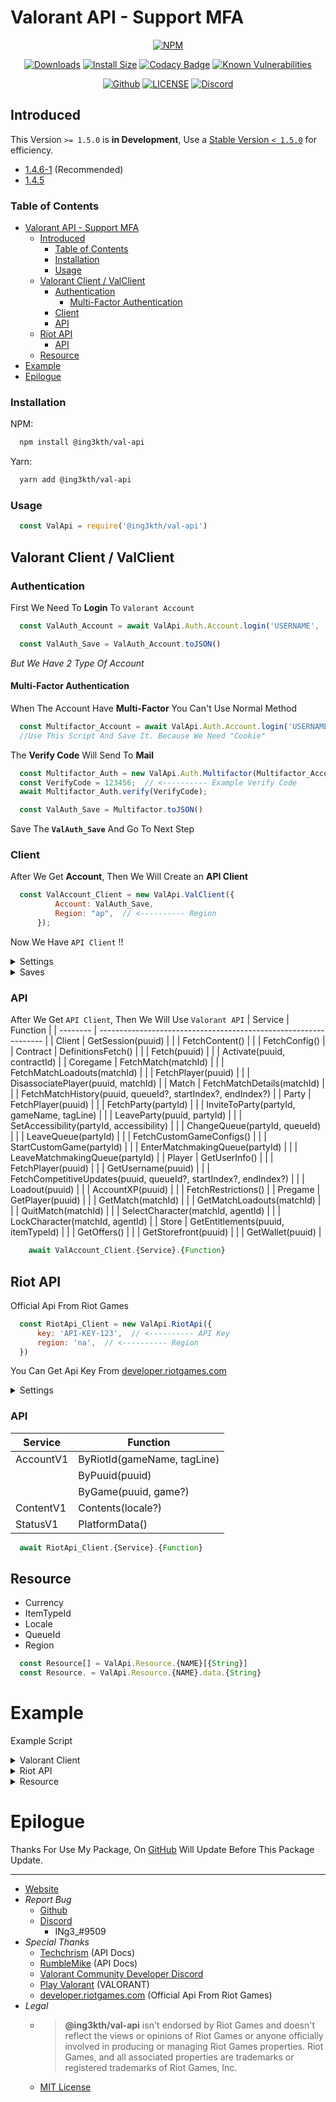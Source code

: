 # Valorant API - Support MFA

<!-- Main -->
<div align="center">

   <a href="https://www.npmjs.com/package/@ing3kth/val-api"><img src="https://nodei.co/npm/@ing3kth/val-api.png" alt="NPM"/></a>

   <a href="https://www.npmjs.com/package/@ing3kth/val-api"><img src="https://badgen.net/npm/dt/@ing3kth/val-api?icon=npm" alt="Downloads"/></a>
   <a href="https://packagephobia.com/result?p=@ing3kth/val-api"><img src="https://packagephobia.com/badge?p=@ing3kth/val-api" alt="Install Size"/></a>
   <a href="https://www.codacy.com/gh/KTNG-3/val-api/dashboard?utm_source=github.com&amp;utm_medium=referral&amp;utm_content=KTNG-3/val-api&amp;utm_campaign=Badge_Grade"><img src="https://app.codacy.com/project/badge/Grade/b3bd20059ade46e78a605bf6a0b1f1e1" alt="Codacy Badge"/></a>
   <a href="https://snyk.io/test/npm/@ing3kth/val-api"><img src="https://snyk.io/test/npm/@ing3kth/val-api/badge.svg" alt="Known Vulnerabilities"/></a>

   <a href="https://github.com/KTNG-3/val-api"><img src="https://badgen.net/badge/icon/github?icon=github&label" alt="Github"/></a>
   <a href="https://github.com/KTNG-3/val-api/blob/main/LICENSE"><img src="https://badgen.net/badge/license/MIT/blue" alt="LICENSE"/></a>
   <a href="https://discord.gg/pbyWbUYjyt"><img src="https://badgen.net/badge/icon/discord?icon=discord&label" alt="Discord"/></a>

</div>

## Introduced

This Version `>= 1.5.0` is **in Development**, Use a [Stable Version `< 1.5.0`](https://www.npmjs.com/package/@ing3kth/val-api/v/1.4.6-1) for efficiency.

- [1.4.6-1](https://www.npmjs.com/package/@ing3kth/val-api/v/1.4.6-1) (Recommended)
- [1.4.5](https://www.npmjs.com/package/@ing3kth/val-api/v/1.4.5)

### Table of Contents

- [Valorant API - Support MFA](#valorant-api---support-mfa)
  - [Introduced](#introduced)
    - [Table of Contents](#table-of-contents)
    - [Installation](#installation)
    - [Usage](#usage)
  - [Valorant Client / ValClient](#valorant-client--valclient)
    - [Authentication](#authentication)
      - [Multi-Factor Authentication](#multi-factor-authentication)
    - [Client](#client)
    - [API](#api)
  - [Riot API](#riot-api)
    - [API](#api-1)
  - [Resource](#resource)
- [Example](#example)
- [Epilogue](#epilogue)

### Installation

NPM:

```bash
  npm install @ing3kth/val-api
```

Yarn:

```bash
  yarn add @ing3kth/val-api
```

### Usage

```javascript
  const ValApi = require('@ing3kth/val-api')
```

## Valorant Client / ValClient

### Authentication

First We Need To **Login** To `Valorant Account`

```javascript
  const ValAuth_Account = await ValApi.Auth.Account.login('USERNAME', 'PASSWORD');

  const ValAuth_Save = ValAuth_Account.toJSON()
```

*But We Have 2 Type Of Account*

#### Multi-Factor Authentication

When The Account Have **Multi-Factor** You Can't Use Normal Method

```javascript
  const Multifactor_Account = await ValApi.Auth.Account.login('USERNAME', 'PASSWORD');
  //Use This Script And Save It. Because We Need "Cookie"
```

The **Verify Code** Will Send To **Mail**

```javascript
  const Multifactor_Auth = new ValApi.Auth.Multifactor(Multifactor_Account);
  const VerifyCode = 123456;  // <---------- Example Verify Code
  await Multifactor_Auth.verify(VerifyCode);

  const ValAuth_Save = Multifactor.toJSON()
```

Save The **`ValAuth_Save`** And Go To Next Step

### Client

After We Get **Account**, Then We Will Create an **API Client**

```javascript
  const ValAccount_Client = new ValApi.ValClient({
          Account: ValAuth_Save,
          Region: "ap",  // <---------- Region
      });
```

Now We Have `API Client` !!

<!-- Settings -->
<details><summary>Settings</summary>

>| Setting | Function |
>| - | - |
>| Region | setRegion(region) |
>| Client Platfrom | setClientPlatfrom_fromJSON(clientPlatfrom) |
>|  | setClientPlatfrom_from64(clientPlatfrom) |
>| Client Version | setClientVersion(clientVersion) |
>
>```javascript
>    ValAccount_Client.{Function}
>```

</details>

<!-- Saves -->
<details><summary>Saves</summary>

>#### Account  --->  Save
>```javascript
>    const Save_ValAccount = ValAccount_Client.toJSON();
>```
>#### Save  --->  Account
>```javascript
>    const ValAccount_Client = ValApi.ValClient.fromJSON(Save_ValAccount);
>```

</details>

### API

After We Get `API Client`, Then We Will Use `Valorant API`
| Service  | Function                                                         |
| -------- | ---------------------------------------------------------------- |
| Client   | GetSession(puuid)                                                |
|          | FetchContent()                                                   |
|          | FetchConfig()                                                    |
| Contract | DefinitionsFetch()                                               |
|          | Fetch(puuid)                                                     |
|          | Activate(puuid, contractId)                                      |
| Coregame | FetchMatch(matchId)                                              |
|          | FetchMatchLoadouts(matchId)                                      |
|          | FetchPlayer(puuid)                                               |
|          | DisassociatePlayer(puuid, matchId)                               |
| Match    | FetchMatchDetails(matchId)                                       |
|          | FetchMatchHistory(puuid, queueId?, startIndex?, endIndex?)       |
| Party    | FetchPlayer(puuid)                                               |
|          | FetchParty(partyId)                                              |
|          | InviteToParty(partyId, gameName, tagLine)                        |
|          | LeaveParty(puuid, partyId)                                       |
|          | SetAccessibility(partyId, accessibility)                         |
|          | ChangeQueue(partyId, queueId)                                    |
|          | LeaveQueue(partyId)                                              |
|          | FetchCustomGameConfigs()                                         |
|          | StartCustomGame(partyId)                                         |
|          | EnterMatchmakingQueue(partyId)                                   |
|          | LeaveMatchmakingQueue(partyId)                                   |
| Player   | GetUserInfo()                                                    |
|          | FetchPlayer(puuid)                                               |
|          | GetUsername(puuid)                                               |
|          | FetchCompetitiveUpdates(puuid, queueId?, startIndex?, endIndex?) |
|          | Loadout(puuid)                                                   |
|          | AccountXP(puuid)                                                 |
|          | FetchRestrictions()                                              |
| Pregame  | GetPlayer(puuid)                                                 |
|          | GetMatch(matchId)                                                |
|          | GetMatchLoadouts(matchId)                                        |
|          | QuitMatch(matchId)                                               |
|          | SelectCharacter(matchId, agentId)                                |
|          | LockCharacter(matchId, agentId)                                  |
| Store    | GetEntitlements(puuid, itemTypeId)                               |
|          | GetOffers()                                                      |
|          | GetStorefront(puuid)                                             |
|          | GetWallet(puuid)                                                 |

```javascript
    await ValAccount_Client.{Service}.{Function}
```

## Riot API

Official Api From Riot Games

```javascript
  const RiotApi_Client = new ValApi.RiotApi({
      key: 'API-KEY-123',  // <---------- API Key
      region: 'na',  // <---------- Region
  })
```

You Can Get Api Key From [developer.riotgames.com](https://developer.riotgames.com/)

<!-- Settings -->
<details><summary>Settings</summary>

>| Setting | Function |
>| - | - |
>| Region | setRegion(region) |
>| API Key | setApiKey(key) |
>
>```javascript
>    RiotApi_Client.{Function}
>```

</details>

### API

| Service   | Function                    |
| --------- | --------------------------- |
| AccountV1 | ByRiotId(gameName, tagLine) |
|           | ByPuuid(puuid)              |
|           | ByGame(puuid, game?)        |
| ContentV1 | Contents(locale?)           |
| StatusV1  | PlatformData()              |

```javascript
  await RiotApi_Client.{Service}.{Function}
```

## Resource

- Currency
- ItemTypeId
- Locale
- QueueId
- Region

```javascript
  const Resource[] = ValApi.Resource.{NAME}[{String}]
  const Resource. = ValApi.Resource.{NAME}.data.{String}
```

# Example

Example Script

<!-- Valorant Client -->
<details><summary>Valorant Client</summary>

><!-- Authentication -->
><details><summary>Authentication</summary>
>
>>#### Auth
>>
>>```javascript
>>    const ValAuth_Account = new ValApi.Auth.Account();
>>
>>    const ValAuth_Auth = await ValAuth_Account.login("USERNAME", "PASSWORD")
>>    const ValAuth_Save = ValAuth_Account.toJSON();
>>
>>    if(ValAuth_Save.multifactor) {
>>        //multifactor
>>        const Multifactor_Account = ValAuth_Save;
>>    }
>>```
>>
>>#### Multi-Factor
>>
>>```javascript
>>    const Multifactor_Auth = new ValApi.Auth.Multifactor(Multifactor_Account);
>>    const VerifyCode = 123456;  // <---------- Example Verify Code
>>    await Multifactor_Auth.verify(VerifyCode);
>>    
>>    const ValAuth_Save = Multifactor.toJSON()
>>```
>
></details>
> 
>#### Client
>
>```javascript
>    const ValAccount_Client = new ValApi.ValClient({
>        Account: ValAuth_Save,
>        Region: "ap",  // <---------- Example Region //OR //ValApi.Resource.Region.data.AsiaPacific
>    });
>
>    const GetUserInfo = await ValAccount_Client.Player.GetUserInfo();
>
>    const Valorant_Puuid = GetUserInfo.sub;  // <---------- This is Player UUID
>    const Valorant_Account = ValAccount_Client.toJSON();  // <---------- This is Valorant Account
>```
>
>#### API
>
>```javascript
>    const GetStore = await ValAccount_Client.Store.GetStorefront(Valorant_Puuid);
>    const Bundle = GetStore.FeaturedBundle.Bundles[0]
>    for(const Items of Bundle.Items){
>        const _Price = Items.BasePrice
>        const _Currency = ValApi.Resource.Currency[Items.CurrencyID]
>        const _id = Items.Item.ItemID
>
>        console.log(`[ ID: ${_id}, Price: ${_Price} ${_Currency} ]`)
>    }
>```

</details>

<!-- Riot API -->
<details><summary>Riot API</summary>

>#### Client
>
>```javascript
>    const RiotApi_Client = new ValApi.RiotApi({
>        key: 'ABCDEF-ghi1j234-k5l6-78mn-9012-345op678q901',  // <---------- Example API Key
>        region: ValApi.Resource.Region.data.NorthAmerica,  // <---------- Example Region
>    })
>```
>
>#### API
>
>```javascript
>    const getContent = await RiotApi_Client.ContentV1.Contents(ValApi.Resource.Locale.data.Japanese_Japan)
>    console.log(getContent)
>```

</details>

<!-- Resource -->
<details><summary>Resource</summary>

>```javascript
>   const Currency[] = ValApi.Resource.Currency['85ad13f7-3d1b-5128-9eb2-7cd8ee0b5741']
>   const Currency. = ValApi.Resource.Currency.data.ValorantPoints
>```

</details>

# Epilogue

Thanks For Use My Package,
On [GitHub](https://github.com/KTNG-3/val-api) Will Update Before This Package Update.

***

- [Website](https://ingkth.wordpress.com/)
- *Report Bug*
  - [Github](https://github.com/KTNG-3/val-api/issues)
  - [Discord](https://discord.gg/pbyWbUYjyt)
    - INg3_#9509
- *Special Thanks*
  - [Techchrism](https://github.com/techchrism/valorant-api-docs) (API Docs)
  - [RumbleMike](https://github.com/RumbleMike/ValorantClientAPI) (API Docs)
  - [Valorant Community Developer Discord](https://discord.gg/sCgvpXJfEE)
  - [Play Valorant](https://playvalorant.com/) (VALORANT)
  - [developer.riotgames.com](https://developer.riotgames.com/) (Official Api From Riot Games)
- *Legal*
  - >**@ing3kth/val-api** isn't endorsed by Riot Games and doesn't reflect the views or opinions of Riot Games or anyone officially involved in producing or managing Riot Games properties. Riot Games, and all associated properties are trademarks or registered trademarks of Riot Games, Inc.
  - [MIT License](https://github.com/KTNG-3/val-api/blob/main/LICENSE)